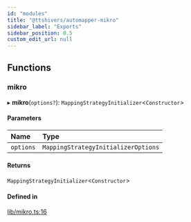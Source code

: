 ```yaml
---
id: "modules"
title: "@ttshivers/automapper-mikro"
sidebar_label: "Exports"
sidebar_position: 0.5
custom_edit_url: null
---
```


## Functions

### mikro

▸ **mikro**(`options?`): `MappingStrategyInitializer`<`Constructor`\>

#### Parameters

| Name | Type |
| :------ | :------ |
| `options` | `MappingStrategyInitializerOptions` |

#### Returns

`MappingStrategyInitializer`<`Constructor`\>

#### Defined in

[lib/mikro.ts:16](https://github.com/nartc/mapper/blob/efc4cb9d/packages/mikro/src/lib/mikro.ts#L16)
